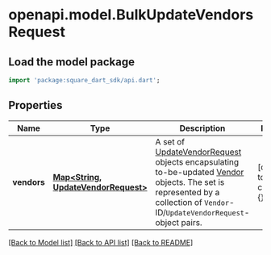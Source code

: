 # openapi.model.BulkUpdateVendorsRequest

## Load the model package
```dart
import 'package:square_dart_sdk/api.dart';
```

## Properties
Name | Type | Description | Notes
------------ | ------------- | ------------- | -------------
**vendors** | [**Map<String, UpdateVendorRequest>**](UpdateVendorRequest.md) | A set of [UpdateVendorRequest](https://developer.squareup.com/reference/square_2023-12-13/objects/UpdateVendorRequest) objects encapsulating to-be-updated [Vendor](https://developer.squareup.com/reference/square_2023-12-13/objects/Vendor) objects. The set is represented by  a collection of `Vendor`-ID/`UpdateVendorRequest`-object pairs. | [default to const {}]

[[Back to Model list]](../README.md#documentation-for-models) [[Back to API list]](../README.md#documentation-for-api-endpoints) [[Back to README]](../README.md)



